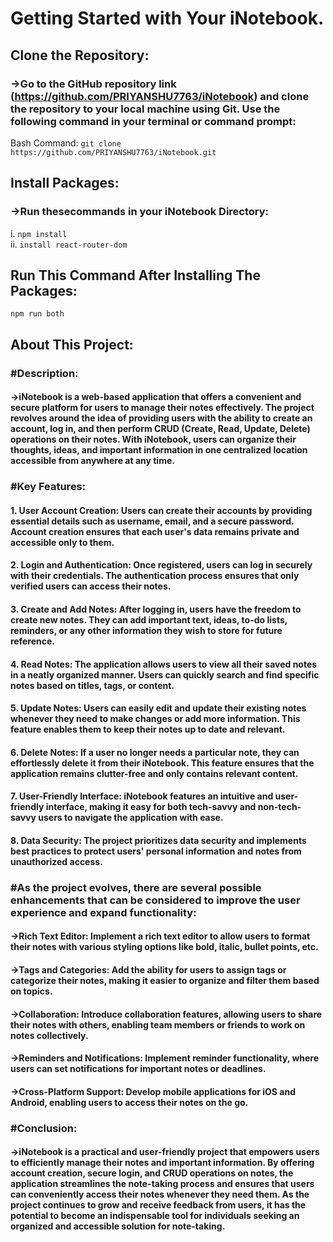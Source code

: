 # Getting Started with Your iNotebook.


## Clone the Repository:
### ->Go to the GitHub repository link (https://github.com/PRIYANSHU7763/iNotebook) and clone the repository to your local machine using Git. Use the following command in your terminal or command prompt:

Bash Command:
`git clone https://github.com/PRIYANSHU7763/iNotebook.git`

## Install Packages:
 ### ->Run thesecommands in your iNotebook Directory:

i. `npm install`
<br>
ii. `install react-router-dom`

## Run This Command After Installing The Packages:
 `npm run both`

## About This Project:




### #Description:
#### ->iNotebook is a web-based application that offers a convenient and secure platform for users to manage their notes effectively. The project revolves around the idea of providing users with the ability to create an account, log in, and then perform CRUD (Create, Read, Update, Delete) operations on their notes. With iNotebook, users can organize their thoughts, ideas, and important information in one centralized location accessible from anywhere at any time.

### #Key Features:

#### 1. User Account Creation: Users can create their accounts by providing essential details such as username, email, and a secure password. Account creation ensures that each user's data remains private and accessible only to them.

#### 2. Login and Authentication: Once registered, users can log in securely with their credentials. The authentication process ensures that only verified users can access their notes.

#### 3. Create and Add Notes: After logging in, users have the freedom to create new notes. They can add important text, ideas, to-do lists, reminders, or any other information they wish to store for future reference.

#### 4. Read Notes: The application allows users to view all their saved notes in a neatly organized manner. Users can quickly search and find specific notes based on titles, tags, or content.

#### 5. Update Notes: Users can easily edit and update their existing notes whenever they need to make changes or add more information. This feature enables them to keep their notes up to date and relevant.

#### 6. Delete Notes: If a user no longer needs a particular note, they can effortlessly delete it from their iNotebook. This feature ensures that the application remains clutter-free and only contains relevant content.

#### 7. User-Friendly Interface: iNotebook features an intuitive and user-friendly interface, making it easy for both tech-savvy and non-tech-savvy users to navigate the application with ease.

#### 8. Data Security: The project prioritizes data security and implements best practices to protect users' personal information and notes from unauthorized access.


### #As the project evolves, there are several possible enhancements that can be considered to improve the user experience and expand functionality:

#### ->Rich Text Editor: Implement a rich text editor to allow users to format their notes with various styling options like bold, italic, bullet points, etc.

#### ->Tags and Categories: Add the ability for users to assign tags or categorize their notes, making it easier to organize and filter them based on topics.

#### ->Collaboration: Introduce collaboration features, allowing users to share their notes with others, enabling team members or friends to work on notes collectively.

#### ->Reminders and Notifications: Implement reminder functionality, where users can set notifications for important notes or deadlines.

#### ->Cross-Platform Support: Develop mobile applications for iOS and Android, enabling users to access their notes on the go.

### #Conclusion:
#### ->iNotebook is a practical and user-friendly project that empowers users to efficiently manage their notes and important information. By offering account creation, secure login, and CRUD operations on notes, the application streamlines the note-taking process and ensures that users can conveniently access their notes whenever they need them. As the project continues to grow and receive feedback from users, it has the potential to become an indispensable tool for individuals seeking an organized and accessible solution for note-taking.


